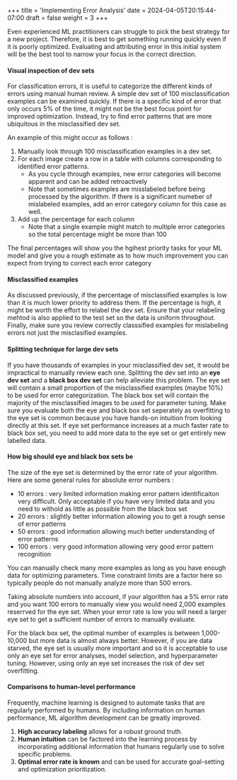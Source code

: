 +++
title = 'Implementing Error Analysis'
date = 2024-04-05T20:15:44-07:00
draft = false
weight = 3
+++

Even experienced ML practitioners can struggle to pick the best strategy for a new project. Therefore, it is best to get something running quickly even if it is poorly optimized. Evaluating and attributing error in this initial system will be the best tool to narrow your focus in the correct direction.

#### Visual inspection of dev sets

For classification errors, it is useful to categorize the different kinds of errors using manual human review. A simple dev set of 100 misclassification examples can be examined quickly. If there is a specific kind of error that only occurs 5% of the time, it might not be the best focus point for improved optimization. Instead, try to find error patterns that are more ubiquitous in the misclassified dev set.

An example of this might occur as follows :

1. Manually look through 100 misclassification examples in a dev set.
2. For each image create a row in a table with columns corresponding to identified error patterns.
    - As you cycle through examples, new error categories will become apparent and can be added retroactively
    - Note that sometimes examples are misslabeled before being processed by the algorithm. If there is a significant numeber of mislabeled examples, add an error category column for this case as well.
3. Add up the percentage for each column
    - Note that a single example might match to multiple error categories so the total percentage might be more than 100

The final percentages will show you the hgihest priority tasks for your ML model and give you a rough estimate as to how much improvement you can expect from trying to correct each error category

#### Misclassified examples

As discussed previously, if the percentage of misclassified examples is low than it is much lower priority to address them. If the percentage is high, it might be worth the effort to relabel the dev set. Ensure that your relabeling mehtod is also applied to the test set so the data is uniform throughout. Finally, make sure you review correctly classsified examples for mislabeling errors not just the misclasified examples.

#### Splitting technique for large dev sets

If you have thousands of examples in your misclassified dev set, it would be impractical to manually review each one. Splitting the dev set into an **eye dev set** and a **black box dev set** can help alleviate this problem. The eye set will contain a small proportion of the misclassified examples (maybe 10%) to be used for error categorization. The black box set will contain the majority of the misclassified images to be used for parameter tuning. Make sure you evaluate both the eye and black box set seperately as overfitting to the eye set is common because you have hands-on intuition from looking directly at this set. If eye set performance increases at a much faster rate to black box set, you need to add more data to the eye set or get entirely new labelled data.

#### How big should eye and black box sets be

The size of the eye set is determined by the error rate of your algorithm. Here are some general rules for absolute error numbers :

- 10 errors : very limited information making error pattern identificaiton very difficult. Only acceptable if you have very limited data and you need to withold as little as possible from the black box set
- 20 errors : slightly better information allowing you to get a rough sense of error patterns
- 50 errors : good information allowing much better understanding of error patterns
- 100 errors : very good information allowing very good error pattern recognition

You can manually check many more examples as long as you have enough data for optimizing parameters. Time constraint limits are a factor here so typically people do not manually analyze more than 500 errors.

Taking absolute numbers into account, if your algorithm has a 5% error rate and you want 100 errors to manually view you would need 2,000 examples reserrved for the eye set. When your error rate is low you will need a larger eye set to get a sufficient number of errors to manually evaluate.

For the black box set, the optimal number of examples is between 1,000-10,000 but more data is almost always better. However, if you are data starved, the eye set is usually more important and so it is acceptable to use only an eye set for error analyses, model selection, and hyperparameter tuning. However, using only an eye set increases the risk of dev set overfitting.

#### Comparisons to human-level performance

Frequently, machine learning is designed to automate tasks that are regularly performed by humans. By including information on human performance, ML algorithm development can be greatly improved.

1. **High accuracy labeling** allows for a robust ground truth.
2. **Human intuition** can be factored into the learning process by incorporating additional information that humans regularly use to solve specific problems.
3. **Optimal error rate is known** and can be used for accurate goal-setting and optimization prioritization.